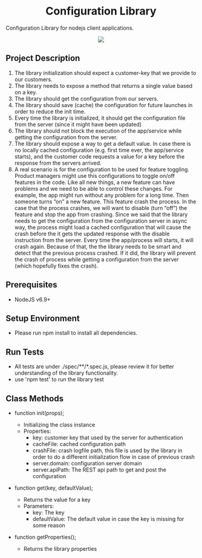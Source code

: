 <h1 style="text-align: center;">Configuration Library</h1>

Configuration Library for nodejs client applications.

<div style="text-align: center;">
    <img src="https://travis-ci.org/eladyarkoni/configuration-library.svg?branch=master">
</div>

## Project Description

1. The   library   initialization   should   expect   a   customer-key   that   we   provide   to   our   customers.
2. The   library   needs   to   expose   a   method   that   returns   a   single   value   based   on   a   key.
3. The   library   should   get   the   configuration   from   our   servers.
4. The   library   should   save   (cache)   the   configuration   for   future   launches   in   order   to   reduce
the   init   time.
5. Every   time   the   library   is   initialized,   it   should   get   the   configuration   file   from   the   server
(since   it   might   have   been   updated)
6. The   library   should   not   block   the   execution   of   the   app/service   while   getting   the
configuration   from   the   server.
7. The   library   should   expose   a   way   to   get   a   default   value.   In   case   there   is   no   locally   cached
configuration   (e.g.   first   time   ever,   the   app/service   starts),   and   the   customer   code
requests   a   value   for   a   key   before   the   response   from   the   servers   arrived.
8. A   real   scenario   is   for   the   configuration   to   be   used   for   feature   toggling.   Product   managers
might   use   this   configurations   to   toggle   on/off   features   in   the   code.
Like   all   new   things,   a   new   feature   can   have   problems   and   we   need   to   be   able   to   control these   changes.
For   example,   the   app   might   run   without   any   problem   for   a   long   time.   Then   someone turns   “on”   a   new   feature.   This   feature   crash   the   process.   In   the   case   that   the   process crashes,   we   will   want   to   disable   (turn   “off”)   the   feature   and   stop   the   app   from   crashing. Since   we   said   that   the   library   needs   to   get   the   configuration   from   the   configuration   server in   async   way,   the   process   might   load   a   cached   configuration   that   will   cause   the   crash before   the   it   gets   the   updated   response   with   the   disable   instruction   from   the   server. Every   time   the   app/process   will   starts,   it   will   crash   again.
Because   of   that,   the   the   library   needs   to   be   smart   and   detect   that   the   previous   process crashed.   If   it   did,   the   library   will   prevent   the   crash   of   process   while   getting   a   configuration from   the   server   (which   hopefully   fixes   the   crash).

## Prerequisites

- NodeJS v6.9+

## Setup Environment

- Please run npm install to install all dependencies.

## Run Tests
- All tests are under ./spec/**/*.spec.js, please review it for better understanding of the library functionality.
- use 'npm test' to run the library test

## Class Methods

- function init(props);
    - Initializing the class instance
    - Properties:
        - key: customer key that used by the server for authentication
        - cacheFile: cached configuration path
        - crashFile: crash logfile path, this file is used by the library in order to do a different initialization flow in case of previous crash
        - server.domain: configuration server domain
        - server.apiPath: The REST api path to get and post the configuration
        
- function get(key, defaultValue);
    - Returns the value for a key
    - Parameters:
        - key: The key
        - defaultValue: The default value in case the key is missing for some reason

- function getProperties();
    - Returns the library properties